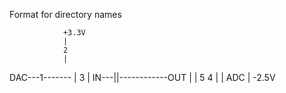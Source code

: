 Format for directory names

                +3.3V
                |
                2
                |
   DAC---1-------
                |
                3
                |
     IN---||------------OUT
              |    |
              5    4
              |    | 
             ADC   |
                   -2.5V
